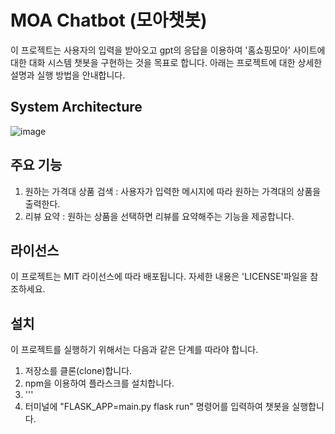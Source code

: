 # MOA Chatbot (모아챗봇)

이 프로젝트는 사용자의 입력을 받아오고 gpt의 응답을 이용하여 '홈쇼핑모아' 사이트에 대한 대화 시스템 챗봇을 구현하는 것을 목표로 합니다. 아래는 프로젝트에 대한 상세한 설명과 실행 방법을 안내합니다.

## System Architecture

![image](https://github.com/sieun0/WebGPT_chatbot/assets/85726398/eefe8df5-6df6-457e-bcad-ec45e4415596)

## 주요 기능

1. 원하는 가격대 상품 검색 : 사용자가 입력한 메시지에 따라 원하는 가격대의 상품을 출력한다.
2. 리뷰 요약 : 원하는 상품을 선택하면 리뷰를 요약해주는 기능을 제공합니다.

## 라이선스

이 프로젝트는 MIT 라이선스에 따라 배포됩니다. 자세한 내용은 'LICENSE'파일을 참조하세요.

## 설치

이 프로젝트를 실행하기 위해서는 다음과 같은 단계를 따라야 합니다.

1. 저장소를 클론(clone)합니다.
2. npm을 이용하여 플라스크를 설치합니다.
3. '''
4. 터미널에 "FLASK_APP=main.py flask run" 명령어를 입력하여 챗봇을 실행합니다.
